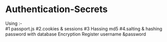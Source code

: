 # Authentication-Secrets
Using :- <br>
#1 passport.js 
#2.cookies & sessions
#3 Hassing  md5	
#4.salting & hashing password with database Encryption Register username &password
